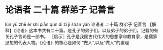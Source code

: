 # 论语者     二十篇     群弟子     记善言

lún yǔ zhě 	èr shí piān 	qún dì zǐ 	jì shàn yán
论语者 	二十篇 	群弟子 	记善言
【解释】《论语》这本书共有二十篇。是孔子的弟子们，以及弟子的弟子们，记载的有关孔子言论是一部书。
〖启示〗孔子是我国古代伟大的思想家和教育家，是儒家思想的代表人物。《论语》的核心是如何 “做人”,以及“做人”的道理
